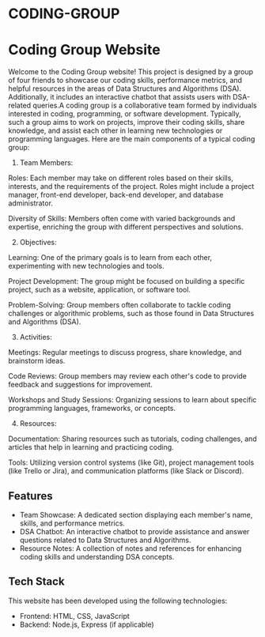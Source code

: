 # CODING-GROUP
# Coding Group Website

Welcome to the Coding Group website! This project is designed by a group of four friends to showcase our coding skills, performance metrics, and helpful resources in the areas of Data Structures and Algorithms (DSA). Additionally, it includes an interactive chatbot that assists users with DSA-related queries.A coding group is a collaborative team formed by individuals interested in coding, programming, or software development. Typically, such a group aims to work on projects, improve their coding skills, share knowledge, and assist each other in learning new technologies or programming languages. Here are the main components of a typical coding group:
1. Team Members:


Roles: Each member may take on different roles based on their skills, interests, and the requirements of the project. Roles might include a project manager, front-end developer, back-end developer, and database administrator.

Diversity of Skills: Members often come with varied backgrounds and expertise, enriching the group with different perspectives and solutions.


2. Objectives:


Learning: One of the primary goals is to learn from each other, experimenting with new technologies and tools.

Project Development: The group might be focused on building a specific project, such as a website, application, or software tool.

Problem-Solving: Group members often collaborate to tackle coding challenges or algorithmic problems, such as those found in Data Structures and Algorithms (DSA).


3. Activities:


Meetings: Regular meetings to discuss progress, share knowledge, and brainstorm ideas.

Code Reviews: Group members may review each other's code to provide feedback and suggestions for improvement.

Workshops and Study Sessions: Organizing sessions to learn about specific programming languages, frameworks, or concepts.


4. Resources:


Documentation: Sharing resources such as tutorials, coding challenges, and articles that help in learning and practicing coding.

Tools: Utilizing version control systems (like Git), project management tools (like Trello or Jira), and communication platforms (like Slack or Discord).




## Features

- Team Showcase: A dedicated section displaying each member's name, skills, and performance metrics.
- DSA Chatbot: An interactive chatbot to provide assistance and answer questions related to Data Structures and Algorithms.
- Resource Notes: A collection of notes and references for enhancing coding skills and understanding DSA concepts.

## Tech Stack

This website has been developed using the following technologies:

- Frontend: HTML, CSS, JavaScript
- Backend: Node.js, Express (if applicable)
